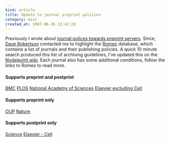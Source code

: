 ```yaml
--- 
kind: article
title: Update to journal preprint policies
category: misc
created_at: 2007-06-26 12:42:28
---
```

Previously I wrote about <a href="http://www.bioinformaticszen.com/2007/06/journal-policies-on-preprint-servers/">journal polices towards preprint servers</a>. Since, <a href="http://www.ls.manchester.ac.uk/research/themes/bioinformatics/people/index.asp?id=1735&amp;tb=1">Dave Robertson</a> contacted me to highlight the <a href="http://www.sherpa.ac.uk/romeo.php">Romeo</a> database, which contains a list of journals and their publishing policies. A quick 10 minute search produced this list of archiving guidelines, I've updated this on the <a href="http://wiki.nodalpoint.org/journal_preprint_server_policies">Nodalpoint wiki</a>. Each journal also has some additional conditions, follow the links to Romeo to read more.
<h4>Supports preprint and postprint</h4>
<a href="http://www.sherpa.ac.uk/romeo.php?id=22">BMC</a>
<a href="http://www.sherpa.ac.uk/romeo.php?id=112">PLOS</a>
<a href="http://www.sherpa.ac.uk/romeo.php?id=94">National Academy of Sciences</a>
<a href="http://www.sherpa.ac.uk/romeo.php?id=30">Elsevier excluding Cell</a>
<h4>Supports preprint only</h4>
<a href="http://www.sherpa.ac.uk/romeo.php?id=55">OUP</a>
<a href="http://www.sherpa.ac.uk/romeo.php?id=54">Nature</a>
<h4>Supports postprint only</h4>
<a href="http://www.sherpa.ac.uk/romeo.php?id=3">Science</a>
<a href="http://www.sherpa.ac.uk/romeo.php?id=131">Elsevier - Cell</a>
